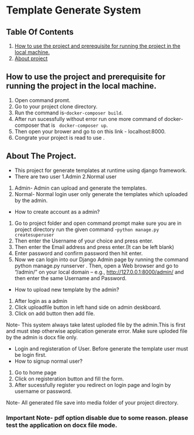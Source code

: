 # Template Generate System


## Table Of Contents

1. [How to use the project and prerequisite for running the project in the local machine.](#desc1)
2. [About project](#desc)


<a name="desc1"></a>
## How to use the project and prerequisite for running the project in the local machine.
1. Open command promt.
2. Go to your project clone directory.
3. Run the command is-``` docker-composer build ```.
4. After run sucessfully without error run one more command of docker-composer that is ``` docker-composer up```.
5. Then open your brower and go to on this link - localhost:8000.
6. Congrate your project is read to use .
<a name="desc"></a>

## About The Project.
* This project for generate templates at runtime using django framework. 
* There are two user 1.Admin 2.Normal user 
1. Admin- Admin can upload and generate the templates.
2. Normal- Normal login user only generate the templates which uploaded by the admin.


* How to create account as a admin?
1. Go to project folder and open command prompt make sure you are in project directory run the given command -``` python manage.py createsuperuser ```
2. Then enter the Username of your choice and press enter.
3. Then enter the Email address and press enter.(It can be left blank)
4. Enter password and confirm password then hit enter.
5. Now we can login into our Django Admin page by running the command python manage.py runserver . Then, open a Web browser and go to        “/admin/” on your local domain – e.g., http://127.0.0.1:8000/admin/ and then enter the same Username and Password.
  
 * How to upload new template by the admin?
  1. After login as a admin 
  2. Click uploadfile button in left hand side on admin deskboard.
  3. Click on add button then add file.
  
 Note- This system always take latest uploded file by the admin.This is first and must step otherwise application generate error.
  Make sure uploded file by the admin is docx file only.
  
* Login and registeration of User.
Before generate the template user must be login first.
* How to signup normal user?
 1. Go to home page
 2. Click on registeration button and fill the form.
 3. After sucessfully register you redirect on login page and login by username or password.
 
Note- All generated file save into media folder of your project directory.
### Important Note- pdf option disable due to some reason. please test the application on docx file mode.









